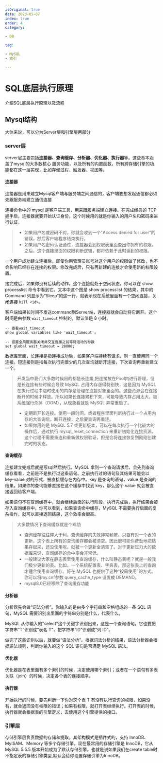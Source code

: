 ```yaml
---
isOriginal: true
date: 2023-05-07
index: true
order: 4
category:

- DB

tag:

- MySQL
- 索引

---
```


# SQL底层执行原理

介绍SQL底层执行原理以及流程
<!-- more -->

## Mysql结构

大体来说，可以分为Server层和引擎层两部分

### server层

server层主要包括**连接器、查询缓存、分析器、优化器、执行器**等。这些基本涵盖了mysql的大多数核心
服务功能，以及所有的内置函数，所有跨存储引擎的功能都在这一层实现，比如存储过程、触发器、视图等。

#### 连接器

连接器是用来建立Mysql客户端与服务端之间通信的，客户端要想发起通信都必须先跟服务端建立通信连接

连接命令中的 mysql 是客户端工具，用来跟服务端建立连接。在完成经典的 TCP 握手后，连接器就要开始认证身份，这个时候用的就是你输入的用户名和密码来进行认证。
> - 如果用户名或密码不对，你就会收到一个"Access denied for user"的错误，然后客户端程序结束执行。
> - 如果用户名密码认证通过，连接器会到权限表里面查出你拥有的权限。之后，这个连接里面的权限判断逻辑，都将依赖于此时读到的权限。

一个用户成功建立连接后，即使你用管理员账号对这个用户的权限做了修改，也不会影响已经存在连接的权限。修改完成后，只有再新建的连接才会使用新的权限设置。

接完成后，如果你没有后续的动作，这个连接就处于空闲状态，你可以在 show processlist 命令中看到它。文本中这个图是 show
processlist 的结果，其中的 Command 列显示为“Sleep”的这一行，就表示现在系统里面有一个空闲连接，关闭连接 `kill <id>`。

客户端如果长时间不发送command到Server端，连接器就会自动将它断开。这个时间是由参数 `wait_timeout` 控制的，默认值是 8 小时。

```mysql
-- 查看wait_timeout
show global variables like 'wait_timeout';

-- 设置全局服务器关闭非交互连接之前等待活动的秒数
set global wait_timeout = 28800; 
```
数据库里面，长连接是指连接成功后，如果客户端持续有请求，则一直使用同一个连接。短连接则是指每次执行完很少的几次查询就断开连接，下次查询再重新建立一个。

>开发当中我们大多数时候用的都是长连接,把连接放在Pool内进行管理，但是长连接有些时候会导致 MySQL 占用内存涨得特别快，这是因为 MySQL 在执行过程中临时使用的内存是管理在连接对象里面的。这些资源会在连接断开的时候才释放。所以如果长连接累积下来，可能导致内存占用太大，被系统强行杀掉（OOM），从现象看就是 MySQL 异常重启了。
> - 定期断开长连接。使用一段时间，或者程序里面判断执行过一个占用内存的大查询后，断开连接，之后要查询再重连。
> - 如果你用的是 MySQL 5.7 或更新版本，可以在每次执行一个比较大的操作后，通过执行 mysql_reset_connection 来重新初始化连接资源。这个过程不需要重连和重新做权限验证，但是会将连接恢复到刚刚创建完时的状态。

#### 查询缓存
连接建立完成后就是写sql然后执行。MySQL 拿到一个查询请求后，会先到查询缓存看看，之前是不是执行过这条语句。之前执行过的语句及其结果可能会以 key-value 对的形式，被直接缓存在内存中。key 是查询的语句，value 是查询的结果。如果你的查询能够直接在这个缓存中找到 key，那么这个 value 就会被直接返回给客户端。

如果语句不在查询缓存中，就会继续后面的执行阶段。执行完成后，执行结果会被存入查询缓存中。你可以看到，如果查询命中缓存，MySQL 不需要执行后面的复杂操作，就可以直接返回结果，这个效率会很高。

>大多数情况下查询缓存就是个鸡肋
> - 查询缓存往往弊大于利。查询缓存的失效非常频繁，只要有对一个表的更新，这个表上所有的查询缓存都会被清空。因此很可能你费劲地把结果存起来，还没使用呢，就被一个更新全清空了。对于更新压力大的数据库来说，查询缓存的命中率会非常低。
> - 一般建议大家在静态表里使用查询缓存，什么叫静态表呢？就是一般我们极少更新的表。比如，一个系统配置表、字典表，那这张表上的查询才适合使用查询缓存。好在 MySQL 也提供了这种“按需使用”的方式。你可以将my.cnf参数 query_cache_type 设置成 DEMAND。
> - mysql8.0已经移除了查询缓存功能

#### 分析器
分析器先会做“词法分析”。你输入的是由多个字符串和空格组成的一条 SQL 语句，MySQL 需要识别出里面的字符串分别是什么，代表什么。

MySQL 从你输入的"select"这个关键字识别出来，这是一个查询语句。它也要把字符串“T”识别成“表名 T”，把字符串“ID”识别成“列 ID”。

做完了这些识别以后，就要做“语法分析”。根据词法分析的结果，语法分析器会根据语法规则，判断你输入的这个 SQL 语句是否满足 MySQL 语法。

#### 优化器
优化器是在表里面有多个索引的时候，决定使用哪个索引；或者在一个语句有多表关联（join）的时候，决定各个表的连接顺序。

#### 执行器
开始执行的时候，要先判断一下你对这个表 T 有没有执行查询的权限，如果没有，就会返回没有权限的错误；如果有权限，就打开表继续执行。打开表的时候，执行器就会根据表的引擎定义，去使用这个引擎提供的接口。


### 引擎层

存储引擎层负责数据的存储和提取。其架构模式是插件式的，支持 InnoDB、MyISAM、Memory 等多个存储引擎。现在最常用的存储引擎是
InnoDB，它从 MySQL 5.5.5 版本开始成为了默认存储引擎。也就是说如果我们在create table时不指定表的存储引擎类型,默认会给你设置存储引擎为InnoDB。
